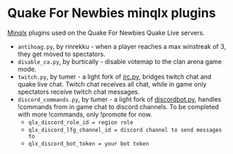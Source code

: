 # Quake For Newbies minqlx plugins

[Minqlx](https://github.com/MinoMino/minqlx) plugins used on the Quake For Newbies Quake Live servers.

* `antihoag.py`, by rinrekku - when a player reaches a max winstreak of 3, they get moved to spectators.
* `disable_ca.py`, by burtically - disable votemap to the clan arena game mode.
* `twitch.py`, by tumer - a light fork of [irc.py](https://github.com/MinoMino/minqlx-plugins/blob/master/irc.py), bridges twitch chat and quake live chat. Twitch chat receives all chat, while in game only spectators receive twitch chat messages.
* `discord_commands.py`, by tumer - a light fork of [discordbot.py](https://github.com/MinoMino/minqlx-plugins/blob/master/discordbot.py), handles !commands from in game chat to discord channels. To be completed with more !commands, only !promote for now.
	* `qlx_discord_role_id = region role`
	* `qlx_discord_lfg_channel_id = discord channel to send messages to`
	* `qlx_discord_bot_token = your bot token`

